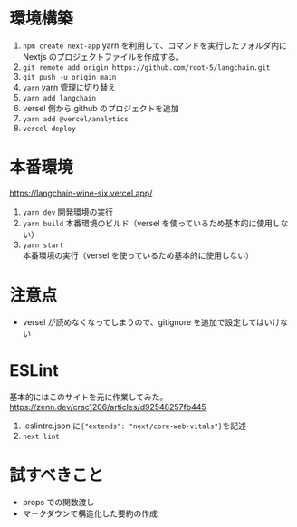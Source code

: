 # 環境構築

1. `npm create next-app` yarn を利用して、コマンドを実行したフォルダ内に Nextjs のプロジェクトファイルを作成する。
2. `git remote add origin https://github.com/root-5/langchain.git`
3. `git push -u origin main`
4. `yarn` yarn 管理に切り替え
5. `yarn add langchain`
6. versel 側から github のプロジェクトを追加
7. `yarn add @vercel/analytics`
8. `vercel deploy`

# 本番環境

https://langchain-wine-six.vercel.app/

1. `yarn dev` 開発環境の実行
2. `yarn build` 本番環境のビルド（versel を使っているため基本的に使用しない）
3. `yarn start` 本番環境の実行（versel を使っているため基本的に使用しない）

# 注意点

-   versel が読めなくなってしまうので、gitignore を追加で設定してはいけない

# ESLint

基本的にはこのサイトを元に作業してみた。
https://zenn.dev/crsc1206/articles/d92548257fb445

1. .eslintrc.json に`{"extends": "next/core-web-vitals"}`を記述
2. `next lint`

# 試すべきこと

-   props での関数渡し
-   マークダウンで構造化した要約の作成

